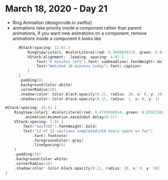 # March 18, 2020 - Day 21

* Ring Animation (designcode.io swiftui)
* animations take priority inside a component rather than parent animations, if you want new animations on a component, remove animations inside a component it looks like

```swift
      HStack(spacing: 12.0) {
          RingView(color1: #colorLiteral(red: 0.3098039329, green: 0.01568627544, blue: 0.1294117719, alpha: 1), color2: #colorLiteral(red: 0.9098039269, green: 0.4784313738, blue: 0.6431372762, alpha: 1), width: 44, height: 44, percent: 68, show: .constant(true))
          VStack(alignment: .leading, spacing: 4.0) {
              Text("6 minutes left").font(.subheadline).fontWeight(.bold)
              Text("Watched 10 minutes today").font(.caption)
          }
      }
      .padding(8)
      .background(Color.white)
      .cornerRadius(20)
      .shadow(color: Color.black.opacity(0.2), radius: 20, x: 0, y: 20)
      .shadow(color: Color.black.opacity(0.1), radius: 1, x: 0, y: 1)
```

```swift
HStack(spacing: 20.0) {
    RingView(color1: #colorLiteral(red: 0.4745098054, green: 0.8392156959, blue: 0.9764705896, alpha: 1), color2: #colorLiteral(red: 0.1411764771, green: 0.3960784376, blue: 0.5647059083, alpha: 1), width: 88, height: 88, percent: 78, show: $show)
        .animation(Animation.easeInOut.delay(0.3))
    VStack(spacing: 5.0) {
        Text("SwiftUI").fontWeight(.bold)
        Text("12 of 12 sections completed\n10 hours spent so far")
            .font(.footnote)
            .foregroundColor(.gray)
            .lineSpacing(4)
    }
    .padding(20)
    .background(Color.white)
    .cornerRadius(20)
    .shadow(color: Color.black.opacity(0.2), radius: 20, x: 0, y: 10)
}
```
